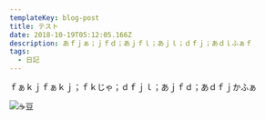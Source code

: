 ```yaml
---
templateKey: blog-post
title: テスト
date: 2018-10-19T05:12:05.166Z
description: あｆｊぁ；ｊｆｄ；あｊｆｌ；あｊｌ；ｄｆｊ；あｄｌふぁｆ
tags:
  - 日記
---
```

ｆぁｋｊｆぁｋｊ；ｆｋじゃ；ｄｆｊｌ；あｊｆｄ；あｄｆｊかふぁ

![☕豆](/img/products-grid1.jpg)
